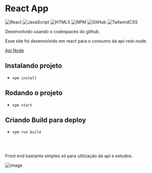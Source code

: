 # React App

![React](https://img.shields.io/badge/react-%2320232a.svg?style=for-the-badge&logo=react&logoColor=%2361DAFB)
![JavaScript](https://img.shields.io/badge/javascript-%23323330.svg?style=for-the-badge&logo=javascript&logoColor=%23F7DF1E)
![HTML5](https://img.shields.io/badge/html5-%23E34F26.svg?style=for-the-badge&logo=html5&logoColor=white)
![NPM](https://img.shields.io/badge/NPM-%23CB3837.svg?style=for-the-badge&logo=npm&logoColor=white)
![GitHub](https://img.shields.io/github/license/jeangondorek/api-rest-nodejs?style=for-the-badge)
![TailwindCSS](https://img.shields.io/badge/tailwindcss-%2338B2AC.svg?style=for-the-badge&logo=tailwind-css&logoColor=white)

Desenvolvido usando o codespaces do github.

Esse site foi desenvolvido em react para o consumo da api-rest-node.

[Api Node](https://github.com/jeangondorek/api-rest-nodejs)

## Instalando projeto
- ```npm install```

## Rodando o projeto

- ```npm start```

## Criando Build para deploy
- ```npm run build```


<br/><br/>

Front end bastante simples só para utilização da api e estudos.

![image](https://user-images.githubusercontent.com/38532877/236704743-a92460bb-1672-4cff-b83d-a063763ea290.png)
